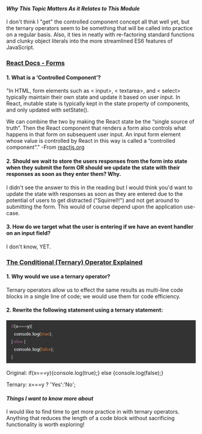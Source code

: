 #### *Why This Topic Matters As it Relates to This Module*
I don't think I "get" the controlled component concept all that well yet, but the ternary operators seem to be something that will be called into practice on a regular basis. Also, it ties in neatly with re-factoring standard functions and clunky object literals into the more streamlined ES6 features of JavaScript.

### [React Docs - Forms](https://reactjs.org/docs/forms.html)
#### 1. What is a ‘Controlled Component’?
"In HTML, form elements such as < input>, < textarea>, and < select> typically maintain their own state and update it based on user input. In React, mutable state is typically kept in the state property of components, and only updated with setState().

We can combine the two by making the React state be the “single source of truth”. Then the React component that renders a form also controls what happens in that form on subsequent user input. An input form element whose value is controlled by React in this way is called a “controlled component”." -From [reactjs.org](https://reactjs.org/docs/forms.html)

#### 2. Should we wait to store the users responses from the form into state when they submit the form OR should we update the state with their responses as soon as they enter them? Why.
I didn't see the answer to this in the reading but I would think you'd want to update the state with responses as soon as they are entered due to the potential of users to get distracted ("Squirrel!!") and not get around to submitting the form. This would of course depend upon the application use-case.

#### 3. How do we target what the user is entering if we have an event handler on an input field?
I don't know, YET.

### [The Conditional (Ternary) Operator Explained](https://codeburst.io/javascript-the-conditional-ternary-operator-explained-cac7218beeff)
#### 1. Why would we use a ternary operator?
Ternary operators allow us to effect the same results as multi-line code blocks in a single line of code; we would use them for code efficiency.

#### 2. Rewrite the following statement using a ternary statement:
![ternaryStatement](read4image1.JPG)

Original: if(x===y){console.log(true);} else {console.log(false);}

Ternary:  x===y ? 'Yes':'No';

#### *Things I want to know more about*
I would like to find time to get more practice in with ternary operators. Anything that reduces the length of a code block without sacrificing functionality is worth exploring!